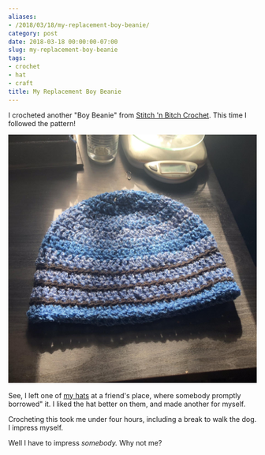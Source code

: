 ```yaml
---
aliases:
- /2018/03/18/my-replacement-boy-beanie/
category: post
date: 2018-03-18 00:00:00-07:00
slug: my-replacement-boy-beanie
tags:
- crochet
- hat
- craft
title: My Replacement Boy Beanie
---
```


I crocheted another "Boy Beanie" from [Stitch 'n Bitch Crochet](https://www.goodreads.com/book/show/57512.Stitch_n_Bitch_Crochet). This time I followed the pattern!

![attachments/img/2018/cover-2018-03-18.jpg](../../../attachments/img/2018/cover-2018-03-18.jpg)

<!--more-->

See, I left one of [my hats](../02/a-couple-crocheted-hats.md) at a friend's place, where somebody promptly borrowed" it. I liked the hat better on them, and made another for myself.

Crocheting this took me under four hours, including a break to walk the dog. I impress myself.

Well I have to impress *somebody.* Why not me?
